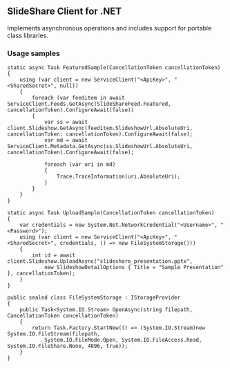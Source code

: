 ## SlideShare Client for .NET ##

Implements asynchronous operations and includes support for portable class libraries.

### Usage samples ###

	static async Task FeaturedSample(CancellationToken cancellationToken)
	{
		using (var client = new ServiceClient("<ApiKey>", "<SharedSecret>", null))
		{
			foreach (var feeditem in await ServiceClient.Feeds.GetAsync(SlideShareFeed.Featured, cancellationToken).ConfigureAwait(false))
			{
				var ss = await client.Slideshow.GetAsync(feeditem.SlideshowUrl.AbsoluteUri, cancellationToken: cancellationToken).ConfigureAwait(false);
				var md = await ServiceClient.Metadata.GetAsync(ss.SlideshowUrl.AbsoluteUri, cancellationToken).ConfigureAwait(false);

				foreach (var uri in md)
				{
					Trace.TraceInformation(uri.AbsoluteUri);
				}
			}
		}
	}
	
	static async Task UploadSample(CancellationToken cancellationToken)
	{
		var credentials = new System.Net.NetworkCredential("<Username>", "<Password>");
	    using (var client = new ServiceClient("<ApiKey>", "<SharedSecret>", credentials, () => new FileSystemStorage()))
		{
			int id = await client.Slideshow.UploadAsync("slideshare_presentation.pptx",
        		new SlideshowDetailOptions { Title = "Sample Presentation" }, cancellationToken);
		}
	}

	public sealed class FileSystemStorage : IStorageProvider
	{
		public Task<System.IO.Stream> OpenAsync(string filepath, CancellationToken cancellationToken)
		{
			return Task.Factory.StartNew(() => (System.IO.Stream)new System.IO.FileStream(filepath,
				System.IO.FileMode.Open, System.IO.FileAccess.Read, System.IO.FileShare.None, 4096, true));
		}
	}
